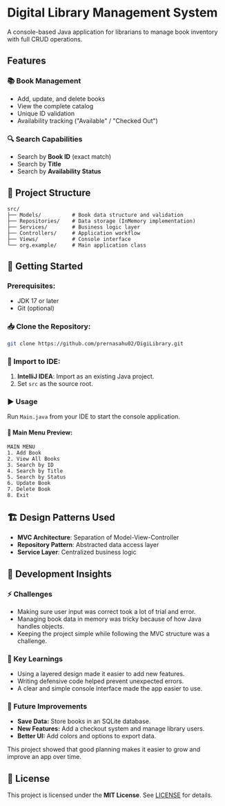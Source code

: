 # Digital Library Management System

A console-based Java application for librarians to manage book inventory with full CRUD operations.

## Features

### 📚 Book Management
- Add, update, and delete books
- View the complete catalog
- Unique ID validation
- Availability tracking ("Available" / "Checked Out")

### 🔍 Search Capabilities
- Search by **Book ID** (exact match)
- Search by **Title**
- Search by **Availability Status**

## 📂 Project Structure
```plaintext
src/
├── Models/          # Book data structure and validation
├── Repositories/    # Data storage (InMemory implementation)
├── Services/        # Business logic layer
├── Controllers/     # Application workflow
├── Views/           # Console interface
└── org.example/     # Main application class
```

## 🚀 Getting Started

### Prerequisites:
- JDK 17 or later
- Git (optional)

### 📥 Clone the Repository:
```bash
git clone https://github.com/prernasahu02/DigiLibrary.git
```

### 📂 Import to IDE:
1. **IntelliJ IDEA**: Import as an existing Java project.
2. Set `src` as the source root.

### ▶️ Usage
Run `Main.java` from your IDE to start the console application.

#### **📜 Main Menu Preview:**
```plaintext
MAIN MENU
1. Add Book
2. View All Books
3. Search by ID
4. Search by Title
5. Search by Status
6. Update Book
7. Delete Book
8. Exit
```

## 🏗️ Design Patterns Used
- **MVC Architecture**: Separation of Model-View-Controller
- **Repository Pattern**: Abstracted data access layer
- **Service Layer**: Centralized business logic

## 🚀 Development Insights

### ⚡ Challenges
- Making sure user input was correct took a lot of trial and error.
- Managing book data in memory was tricky because of how Java handles objects.
- Keeping the project simple while following the MVC structure was a challenge.

### 🎯 Key Learnings
- Using a layered design made it easier to add new features.
- Writing defensive code helped prevent unexpected errors.
- A clear and simple console interface made the app easier to use.

### 🔮 Future Improvements
- **Save Data:** Store books in an SQLite database.
- **New Features:** Add a checkout system and manage library users.
- **Better UI:** Add colors and options to export data.

This project showed that good planning makes it easier to grow and improve an app over time.

## 📜 License
This project is licensed under the **MIT License**. See [LICENSE](LICENSE) for details.
